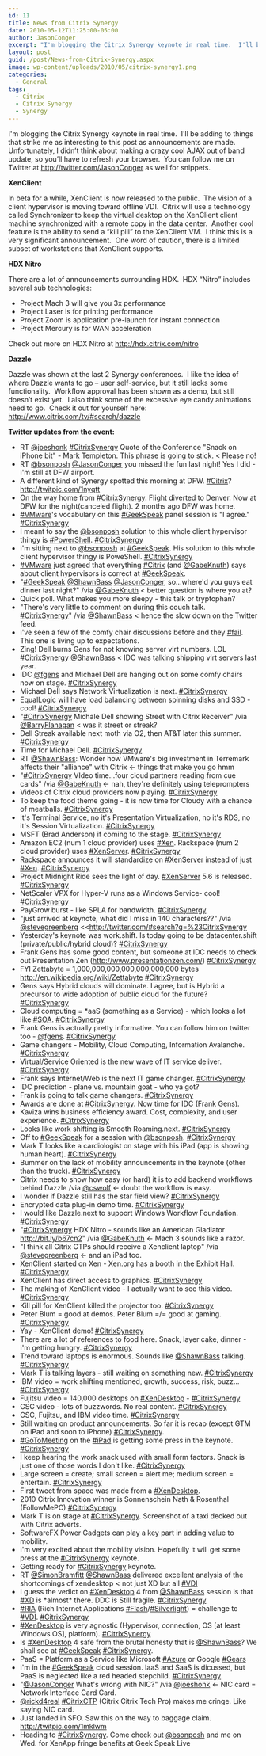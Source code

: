 ```yaml
---
id: 11
title: News from Citrix Synergy
date: 2010-05-12T11:25:00-05:00
author: JasonConger
excerpt: "I'm blogging the Citrix Synergy keynote in real time.  I'll be adding to things that strike me as interesting to this post as announcements are made."
layout: post
guid: /post/News-from-Citrix-Synergy.aspx
image: wp-content/uploads/2010/05/citrix-synergy1.png
categories:
  - General
tags:
  - Citrix
  - Citrix Synergy
  - Synergy
---
```

I'm blogging the Citrix Synergy keynote in real time.  I'll be adding to things that strike me as interesting to this post as announcements are made.  Unfortunately, I didn’t think about making a crazy cool AJAX out of band update, so you’ll have to refresh your browser.  You can follow me on Twitter at <a href="http://twitter.com/JasonConger">http://twitter.com/JasonConger</a> as well for snippets.

<strong>XenClient</strong>

In beta for a while, XenClient is now released to the public.  The vision of a client hypervisor is moving toward offline VDI.  Citrix will use a technology called Synchronizer to keep the virtual desktop on the XenClient client machine synchronized with a remote copy in the data center.  Another cool feature is the ability to send a “kill pill” to the XenClient VM.  I think this is a very significant announcement.  One word of caution, there is a limited subset of workstations that XenClient supports.

<strong>HDX Nitro</strong>

There are a lot of announcements surrounding HDX.  HDX “Nitro” includes several sub technologies:
<ul>
	<li>Project Mach 3 will give you 3x performance</li>
	<li>Project Laser is for printing performance</li>
	<li>Project Zoom is application pre-launch for instant connection</li>
	<li>Project Mercury is for WAN acceleration</li>
</ul>
Check out more on HDX Nitro at <a href="http://hdx.citrix.com/nitro">http://hdx.citrix.com/nitro</a>

<strong>Dazzle</strong>

Dazzle was shown at the last 2 Synergy conferences.  I like the idea of where Dazzle wants to go – user self-service, but it still lacks some functionality.  Workflow approval has been shown as a demo, but still doesn’t exist yet.  I also think some of the excessive eye candy animations need to go.  Check it out for yourself here: <a href="http://www.citrix.com/tv/#search/dazzle">http://www.citrix.com/tv/#search/dazzle</a>

<strong>Twitter updates from the event:</strong>
<ul class="twitter-inline">
	<li>RT <a href="http://twitter.com/joeshonk" rel="nofollow" target="_blank">@joeshonk</a> <a href="http://search.twitter.com/search?q=CitrixSynergy" rel="nofollow" target="_blank">#CitrixSynergy</a> Quote of the Conference "Snack on iPhone bit" - Mark Templeton. This phrase is going to stick. &lt; Please no!</li>
	<li>RT <a href="http://twitter.com/bsonposh" rel="nofollow" target="_blank">@bsonposh</a> <a href="http://twitter.com/jasonconger" rel="nofollow" target="_blank">@JasonConger</a> you missed the fun last night! Yes I did - I'm still at DFW airport.</li>
	<li>A different kind of Synergy spotted this morning at DFW. <a href="http://search.twitter.com/search?q=Citrix" rel="nofollow" target="_blank">#Citrix</a>? <a href="http://twitpic.com/1nyqtt" rel="nofollow" target="_blank">http://twitpic.com/1nyqtt</a></li>
	<li>On the way home from <a href="http://search.twitter.com/search?q=CitrixSynergy" rel="nofollow" target="_blank">#CitrixSynergy</a>. Flight diverted to Denver. Now at DFW for the night(canceled flight). 2 months ago DFW was home.</li>
	<li><a href="http://search.twitter.com/search?q=VMware" rel="nofollow" target="_blank">#VMware</a>'s vocabulary on this <a href="http://search.twitter.com/search?q=GeekSpeak" rel="nofollow" target="_blank">#GeekSpeak</a> panel session is "I agree." <a href="http://search.twitter.com/search?q=CitrixSynergy" rel="nofollow" target="_blank">#CitrixSynergy</a></li>
	<li>I meant to say the <a href="http://twitter.com/bsonposh" rel="nofollow" target="_blank">@bsonposh</a> solution to this whole client hypervisor thingy is <a href="http://search.twitter.com/search?q=PowerShell" rel="nofollow" target="_blank">#PowerShell</a>. <a href="http://search.twitter.com/search?q=CitrixSynergy" rel="nofollow" target="_blank">#CitrixSynergy</a></li>
	<li>I'm sitting next to <a href="http://twitter.com/bsonposh" rel="nofollow" target="_blank">@bsonposh</a> at <a href="http://search.twitter.com/search?q=GeekSpeak" rel="nofollow" target="_blank">#GeekSpeak</a>. His solution to this whole client hypervisor thingy is PoweShell. <a href="http://search.twitter.com/search?q=CitrixSynergy" rel="nofollow" target="_blank">#CitrixSynergy</a></li>
	<li><a href="http://search.twitter.com/search?q=VMware" rel="nofollow" target="_blank">#VMware</a> just agreed that everything <a href="http://search.twitter.com/search?q=Citrix" rel="nofollow" target="_blank">#Citrix</a> (and <a href="http://twitter.com/gabeknuth" rel="nofollow" target="_blank">@GabeKnuth</a>) says about client hypervisors is correct at <a href="http://search.twitter.com/search?q=GeekSpeak" rel="nofollow" target="_blank">#GeekSpeak</a>.</li>
	<li>"<a href="http://search.twitter.com/search?q=GeekSpeak" rel="nofollow" target="_blank">#GeekSpeak</a> <a href="http://twitter.com/shawnbass" rel="nofollow" target="_blank">@ShawnBass</a> <a href="http://twitter.com/jasonconger" rel="nofollow" target="_blank">@JasonConger</a>, so...where'd you guys eat dinner last night?" /via <a href="http://twitter.com/gabeknuth" rel="nofollow" target="_blank">@GabeKnuth</a> &lt; better question is where you at?</li>
	<li>Quick poll. What makes you more sleepy - this talk or tryptophan?</li>
	<li>"There's very little to comment on during this couch talk. <a href="http://search.twitter.com/search?q=CitrixSynergy" rel="nofollow" target="_blank">#CitrixSynergy</a>" /via <a href="http://twitter.com/shawnbass" rel="nofollow" target="_blank">@ShawnBass</a> &lt; hence the slow down on the Twitter feed.</li>
	<li>I've seen a few of the comfy chair discussions before and they <a href="http://search.twitter.com/search?q=fail" rel="nofollow" target="_blank">#fail</a>. This one is living up to expectations.</li>
	<li>Zing! Dell burns Gens for not knowing server virt numbers. LOL <a href="http://search.twitter.com/search?q=CitrixSynergy" rel="nofollow" target="_blank">#CitrixSynergy</a> <a href="http://twitter.com/shawnbass" rel="nofollow" target="_blank">@ShawnBass</a> &lt; IDC was talking shipping virt servers last year.</li>
	<li>IDC <a href="http://twitter.com/fgens" rel="nofollow" target="_blank">@fgens</a> and Michael Dell are hanging out on some comfy chairs now on stage. <a href="http://search.twitter.com/search?q=CitrixSynergy" rel="nofollow" target="_blank">#CitrixSynergy</a></li>
	<li>Michael Dell says Network Virtualization is next. <a href="http://search.twitter.com/search?q=CitrixSynergy" rel="nofollow" target="_blank">#CitrixSynergy</a></li>
	<li>EqualLogic will have load balancing between spinning disks and SSD - cool! <a href="http://search.twitter.com/search?q=CitrixSynergy" rel="nofollow" target="_blank">#CitrixSynergy</a></li>
	<li>"<a href="http://search.twitter.com/search?q=CitrixSynergy" rel="nofollow" target="_blank">#CitrixSynergy</a> Michale Dell showing Street with Citrix Receiver" /via <a href="http://twitter.com/barryflanagan" rel="nofollow" target="_blank">@BarryFlanagan</a> &lt; was it street or streak?</li>
	<li>Dell Streak available next moth via O2, then AT&amp;T later this summer. <a href="http://search.twitter.com/search?q=CitrixSynergy" rel="nofollow" target="_blank">#CitrixSynergy</a></li>
	<li>Time for Michael Dell. <a href="http://search.twitter.com/search?q=CitrixSynergy" rel="nofollow" target="_blank">#CitrixSynergy</a></li>
	<li>RT <a href="http://twitter.com/shawnbass" rel="nofollow" target="_blank">@ShawnBass</a>: Wonder how VMware's big investment in Terremark affects their "alliance" with Citrix &lt;- things that make you go hmm</li>
	<li>"<a href="http://search.twitter.com/search?q=CitrixSynergy" rel="nofollow" target="_blank">#CitrixSynergy</a> VIdeo time...four cloud partners reading from cue cards" /via <a href="http://twitter.com/gabeknuth" rel="nofollow" target="_blank">@GabeKnuth</a> &lt;- nah, they're definitely using teleprompters</li>
	<li>Videos of Citrix cloud providers now playing. <a href="http://search.twitter.com/search?q=CitrixSynergy" rel="nofollow" target="_blank">#CitrixSynergy</a></li>
	<li>To keep the food theme going - it is now time for Cloudy with a chance of meatballs. <a href="http://search.twitter.com/search?q=CitrixSynergy" rel="nofollow" target="_blank">#CitrixSynergy</a></li>
	<li>It's Terminal Service, no it's Presentation Virtualization, no it's RDS, no it's Session Virtualization. <a href="http://search.twitter.com/search?q=CitrixSynergy" rel="nofollow" target="_blank">#CitrixSynergy</a></li>
	<li>MSFT (Brad Anderson) if coming to the stage. <a href="http://search.twitter.com/search?q=CitrixSynergy" rel="nofollow" target="_blank">#CitrixSynergy</a></li>
	<li>Amazon EC2 (num 1 cloud provider) uses <a href="http://search.twitter.com/search?q=Xen" rel="nofollow" target="_blank">#Xen</a>. Rackspace (num 2 cloud provider) uses <a href="http://search.twitter.com/search?q=XenServer" rel="nofollow" target="_blank">#XenServer</a>. <a href="http://search.twitter.com/search?q=CitrixSynergy" rel="nofollow" target="_blank">#CitrixSynergy</a></li>
	<li>Rackspace announces it will standardize on <a href="http://search.twitter.com/search?q=XenServer" rel="nofollow" target="_blank">#XenServer</a> instead of just <a href="http://search.twitter.com/search?q=Xen" rel="nofollow" target="_blank">#Xen</a>. <a href="http://search.twitter.com/search?q=CitrixSynergy" rel="nofollow" target="_blank">#CitrixSynergy</a></li>
	<li>Project Midnight Ride sees the light of day. <a href="http://search.twitter.com/search?q=XenServer" rel="nofollow" target="_blank">#XenServer</a> 5.6 is released. <a href="http://search.twitter.com/search?q=CitrixSynergy" rel="nofollow" target="_blank">#CitrixSynergy</a></li>
	<li>NetScaler VPX for Hyper-V runs as a Windows Service- cool! <a href="http://search.twitter.com/search?q=CitrixSynergy" rel="nofollow" target="_blank">#CitrixSynergy</a></li>
	<li>PayGrow burst - like SPLA for bandwidth. <a href="http://search.twitter.com/search?q=CitrixSynergy" rel="nofollow" target="_blank">#CitrixSynergy</a></li>
	<li>"just arrived at keynote, what did I miss in 140 characters??" /via <a href="http://twitter.com/stevegreenberg" rel="nofollow" target="_blank">@stevegreenberg</a> &lt;&lt;<a href="http://search.twitter.com/search?q=CitrixSynergy" rel="nofollow" target="_blank">http://twitter.com/#search?q=%23CitrixSynergy</a></li>
	<li>Yesterday's keynote was work.shift. Is today going to be datacenter.shift (private/public/hybrid cloud)? <a href="http://search.twitter.com/search?q=CitrixSynergy" rel="nofollow" target="_blank">#CitrixSynergy</a></li>
	<li>Frank Gens has some good content, but someone at IDC needs to check out Presentation Zen (<a href="http://www.presentationzen.com/" rel="nofollow" target="_blank">http://www.presentationzen.com/</a>) <a href="http://search.twitter.com/search?q=CitrixSynergy" rel="nofollow" target="_blank">#CitrixSynergy</a></li>
	<li>FYI Zettabyte = 1,000,000,000,000,000,000,000 bytes <a href="http://en.wikipedia.org/wiki/Zettabyte" rel="nofollow" target="_blank">http://en.wikipedia.org/wiki/Zettabyte</a> <a href="http://search.twitter.com/search?q=CitrixSynergy" rel="nofollow" target="_blank">#CitrixSynergy</a></li>
	<li>Gens says Hybrid clouds will dominate. I agree, but is Hybrid a precursor to wide adoption of public cloud for the future? <a href="http://search.twitter.com/search?q=CitrixSynergy" rel="nofollow" target="_blank">#CitrixSynergy</a></li>
	<li>Cloud computing = *aaS (something as a Service) - which looks a lot like <a href="http://search.twitter.com/search?q=SOA" rel="nofollow" target="_blank">#SOA</a>. <a href="http://search.twitter.com/search?q=CitrixSynergy" rel="nofollow" target="_blank">#CitrixSynergy</a></li>
	<li>Frank Gens is actually pretty informative. You can follow him on twitter too - <a href="http://twitter.com/fgens" rel="nofollow" target="_blank">@fgens</a>. <a href="http://search.twitter.com/search?q=CitrixSynergy" rel="nofollow" target="_blank">#CitrixSynergy</a></li>
	<li>Game changers - Mobility, Cloud Computing, Information Avalanche. <a href="http://search.twitter.com/search?q=CitrixSynergy" rel="nofollow" target="_blank">#CitrixSynergy</a></li>
	<li>Virtual/Service Oriented is the new wave of IT service deliver. <a href="http://search.twitter.com/search?q=CitrixSynergy" rel="nofollow" target="_blank">#CitrixSynergy</a></li>
	<li>Frank says Internet/Web is the next IT game changer. <a href="http://search.twitter.com/search?q=CitrixSynergy" rel="nofollow" target="_blank">#CitrixSynergy</a></li>
	<li>IDC prediction - plane vs. mountain goat - who ya got?</li>
	<li>Frank is going to talk game changers. <a href="http://search.twitter.com/search?q=CitrixSynergy" rel="nofollow" target="_blank">#CitrixSynergy</a></li>
	<li>Awards are done at <a href="http://search.twitter.com/search?q=CitrixSynergy" rel="nofollow" target="_blank">#CitrixSynergy</a>. Now time for IDC (Frank Gens).</li>
	<li>Kaviza wins business efficiency award. Cost, complexity, and user experience. <a href="http://search.twitter.com/search?q=CitrixSynergy" rel="nofollow" target="_blank">#CitrixSynergy</a></li>
	<li>Looks like work shifting is Smooth Roaming.next. <a href="http://search.twitter.com/search?q=CitrixSynergy" rel="nofollow" target="_blank">#CitrixSynergy</a></li>
	<li>Off to <a href="http://search.twitter.com/search?q=GeekSpeak" rel="nofollow" target="_blank">#GeekSpeak</a> for a session with <a href="http://twitter.com/bsonposh" rel="nofollow" target="_blank">@bsonposh</a>. <a href="http://search.twitter.com/search?q=CitrixSynergy" rel="nofollow" target="_blank">#CitrixSynergy</a></li>
	<li>Mark T looks like a cardiologist on stage with his iPad (app is showing human heart). <a href="http://search.twitter.com/search?q=CitrixSynergy" rel="nofollow" target="_blank">#CitrixSynergy</a></li>
	<li>Bummer on the lack of mobility announcements in the keynote (other than the truck). <a href="http://search.twitter.com/search?q=CitrixSynergy" rel="nofollow" target="_blank">#CitrixSynergy</a></li>
	<li>Citrix needs to show how easy (or hard) it is to add backend workflows behind Dazzle /via <a href="http://twitter.com/cswolf" rel="nofollow" target="_blank">@cswolf</a> &lt;- doubt the workflow is easy.</li>
	<li>I wonder if Dazzle still has the star field view? <a href="http://search.twitter.com/search?q=CitrixSynergy" rel="nofollow" target="_blank">#CitrixSynergy</a></li>
	<li>Encrypted data plug-in demo time. <a href="http://search.twitter.com/search?q=CitrixSynergy" rel="nofollow" target="_blank">#CitrixSynergy</a></li>
	<li>I would like Dazzle.next to support Windows Workflow Foundation. <a href="http://search.twitter.com/search?q=CitrixSynergy" rel="nofollow" target="_blank">#CitrixSynergy</a></li>
	<li>"<a href="http://search.twitter.com/search?q=CitrixSynergy" rel="nofollow" target="_blank">#CitrixSynergy</a> HDX Nitro - sounds like an American Gladiator <a href="http://bit.ly/b67cn2" rel="nofollow" target="_blank">http://bit.ly/b67cn2</a>" /via <a href="http://twitter.com/gabeknuth" rel="nofollow" target="_blank">@GabeKnuth</a> &lt;- Mach 3 sounds like a razor.</li>
	<li>"I think all Citrix CTPs should receive a Xenclient laptop" /via <a href="http://twitter.com/stevegreenberg" rel="nofollow" target="_blank">@stevegreenberg</a> &lt;- and an iPad too.</li>
	<li>XenClient started on Xen - Xen.org has a booth in the Exhibit Hall. <a href="http://search.twitter.com/search?q=CitrixSynergy" rel="nofollow" target="_blank">#CitrixSynergy</a></li>
	<li>XenClient has direct access to graphics. <a href="http://search.twitter.com/search?q=CitrixSynergy" rel="nofollow" target="_blank">#CitrixSynergy</a></li>
	<li>The making of XenClient video - I actually want to see this video. <a href="http://search.twitter.com/search?q=CitrixSynergy" rel="nofollow" target="_blank">#CitrixSynergy</a></li>
	<li>Kill pill for XenClient killed the projector too. <a href="http://search.twitter.com/search?q=CitrixSynergy" rel="nofollow" target="_blank">#CitrixSynergy</a></li>
	<li>Peter Blum = good at demos. Peter Blum =/= good at gaming. <a href="http://search.twitter.com/search?q=CitrixSynergy" rel="nofollow" target="_blank">#CitrixSynergy</a></li>
	<li>Yay - XenClient demo! <a href="http://search.twitter.com/search?q=CitrixSynergy" rel="nofollow" target="_blank">#CitrixSynergy</a></li>
	<li>There are a lot of references to food here. Snack, layer cake, dinner - I'm getting hungry. <a href="http://search.twitter.com/search?q=CitrixSynergy" rel="nofollow" target="_blank">#CitrixSynergy</a></li>
	<li>Trend toward laptops is enormous. Sounds like <a href="http://twitter.com/shawnbass" rel="nofollow" target="_blank">@ShawnBass</a> talking. <a href="http://search.twitter.com/search?q=CitrixSynergy" rel="nofollow" target="_blank">#CitrixSynergy</a></li>
	<li>Mark T is talking layers - still waiting on something new. <a href="http://search.twitter.com/search?q=CitrixSynergy" rel="nofollow" target="_blank">#CitrixSynergy</a></li>
	<li>IBM video = work shifting mentioned, growth, success, risk, buzz... <a href="http://search.twitter.com/search?q=CitrixSynergy" rel="nofollow" target="_blank">#CitrixSynergy</a></li>
	<li>Fujitsu video = 140,000 desktops on <a href="http://search.twitter.com/search?q=XenDesktop" rel="nofollow" target="_blank">#XenDesktop</a> - <a href="http://search.twitter.com/search?q=CitrixSynergy" rel="nofollow" target="_blank">#CitrixSynergy</a></li>
	<li>CSC video - lots of buzzwords. No real content. <a href="http://search.twitter.com/search?q=CitrixSynergy" rel="nofollow" target="_blank">#CitrixSynergy</a></li>
	<li>CSC, Fujitsu, and IBM video time. <a href="http://search.twitter.com/search?q=CitrixSynergy" rel="nofollow" target="_blank">#CitrixSynergy</a></li>
	<li>Still waiting on product announcements. So far it is recap (except GTM on iPad and soon to iPhone) <a href="http://search.twitter.com/search?q=CitrixSynergy" rel="nofollow" target="_blank">#CitrixSynergy</a>.</li>
	<li><a href="http://search.twitter.com/search?q=GoToMeeting" rel="nofollow" target="_blank">#GoToMeeting</a> on the <a href="http://search.twitter.com/search?q=iPad" rel="nofollow" target="_blank">#iPad</a> is getting some press in the keynote. <a href="http://search.twitter.com/search?q=CitrixSynergy" rel="nofollow" target="_blank">#CitrixSynergy</a></li>
	<li>I keep hearing the work snack used with small form factors. Snack is just one of those words I don't like. <a href="http://search.twitter.com/search?q=CitrixSynergy" rel="nofollow" target="_blank">#CitrixSynergy</a></li>
	<li>Large screen = create; small screen = alert me; medium screen = entertain. <a href="http://search.twitter.com/search?q=CitrixSynergy" rel="nofollow" target="_blank">#CitrixSynergy</a></li>
	<li>First tweet from space was made from a <a href="http://search.twitter.com/search?q=XenDesktop" rel="nofollow" target="_blank">#XenDesktop</a>.</li>
	<li>2010 Citrix Innovation winner is Sonnenschein Nath &amp; Rosenthal (FollowMePC) <a href="http://search.twitter.com/search?q=CitrixSynergy" rel="nofollow" target="_blank">#CitrixSynergy</a></li>
	<li>Mark T is on stage at <a href="http://search.twitter.com/search?q=CitrixSynergy" rel="nofollow" target="_blank">#CitrixSynergy</a>. Screenshot of a taxi decked out with Citrix adverts.</li>
	<li>SoftwareFX Power Gadgets can play a key part in adding value to mobility.</li>
	<li>I'm very excited about the mobility vision. Hopefully it will get some press at the <a href="http://search.twitter.com/search?q=CitrixSynergy" rel="nofollow" target="_blank">#CitrixSynergy</a> keynote.</li>
	<li>Getting ready for <a href="http://search.twitter.com/search?q=CitrixSynergy" rel="nofollow" target="_blank">#CitrixSynergy</a> keynote.</li>
	<li>RT <a href="http://twitter.com/simonbramfitt" rel="nofollow" target="_blank">@SimonBramfitt</a> <a href="http://twitter.com/shawnbass" rel="nofollow" target="_blank">@ShawnBass</a> delivered excellent analysis of the shortcomings of xendesktop &lt; not just XD but all <a href="http://search.twitter.com/search?q=VDI" rel="nofollow" target="_blank">#VDI</a></li>
	<li>I guess the vedict on <a href="http://search.twitter.com/search?q=XenDesktop" rel="nofollow" target="_blank">#XenDesktop</a> 4 from <a href="http://twitter.com/shawnbass" rel="nofollow" target="_blank">@ShawnBass</a> session is that <a href="http://search.twitter.com/search?q=XD" rel="nofollow" target="_blank">#XD</a> is *almost* there. DDC is Still fragile. <a href="http://search.twitter.com/search?q=CitrixSynergy" rel="nofollow" target="_blank">#CitrixSynergy</a></li>
	<li><a href="http://search.twitter.com/search?q=RIA" rel="nofollow" target="_blank">#RIA</a> (Rich Internet Applications <a href="http://search.twitter.com/search?q=Flash" rel="nofollow" target="_blank">#Flash</a>/<a href="http://search.twitter.com/search?q=Silverlight" rel="nofollow" target="_blank">#Silverlight</a>) = challenge to <a href="http://search.twitter.com/search?q=VDI" rel="nofollow" target="_blank">#VDI</a>. <a href="http://search.twitter.com/search?q=CitrixSynergy" rel="nofollow" target="_blank">#CitrixSynergy</a></li>
	<li><a href="http://search.twitter.com/search?q=XenDesktop" rel="nofollow" target="_blank">#XenDesktop</a> is very agnostic (Hypervisor, connection, OS [at least Windows OS], platform). <a href="http://search.twitter.com/search?q=CitrixSynergy" rel="nofollow" target="_blank">#CitrixSynergy</a></li>
	<li>Is <a href="http://search.twitter.com/search?q=XenDesktop" rel="nofollow" target="_blank">#XenDesktop</a> 4 safe from the brutal honesty that is <a href="http://twitter.com/shawnbass" rel="nofollow" target="_blank">@ShawnBass</a>? We shall see at <a href="http://search.twitter.com/search?q=GeekSpeak" rel="nofollow" target="_blank">#GeekSpeak</a> <a href="http://search.twitter.com/search?q=CitrixSynergy" rel="nofollow" target="_blank">#CitrixSynergy</a>.</li>
	<li>PaaS = Platform as a Service like Microsoft <a href="http://search.twitter.com/search?q=Azure" rel="nofollow" target="_blank">#Azure</a> or Google <a href="http://search.twitter.com/search?q=Gears" rel="nofollow" target="_blank">#Gears</a></li>
	<li>I'm in the <a href="http://search.twitter.com/search?q=GeekSpeak" rel="nofollow" target="_blank">#GeekSpeak</a> cloud session. IaaS and SaaS is dicussed, but PaaS is neglected like a red headed stepchild. <a href="http://search.twitter.com/search?q=CitrixSynergy" rel="nofollow" target="_blank">#CitrixSynergy</a></li>
	<li>"<a href="http://twitter.com/jasonconger" rel="nofollow" target="_blank">@JasonConger</a> What's wrong with NIC?" /via <a href="http://twitter.com/joeshonk" rel="nofollow" target="_blank">@joeshonk</a> &lt;- NIC card = Network Interface Card Card.</li>
	<li><a href="http://twitter.com/rickd4real" rel="nofollow" target="_blank">@rickd4real</a> <a href="http://search.twitter.com/search?q=CitrixCTP" rel="nofollow" target="_blank">#CitrixCTP</a> (Citrix Citrix Tech Pro) makes me cringe. Like saying NIC card.</li>
	<li>Just landed in SFO. Saw this on the way to baggage claim. <a href="http://twitpic.com/1mklwm" rel="nofollow" target="_blank">http://twitpic.com/1mklwm</a></li>
	<li>Heading to <a href="http://search.twitter.com/search?q=CitrixSynergy" rel="nofollow" target="_blank">#CitrixSynergy</a>. Come check out <a href="http://twitter.com/bsonposh" rel="nofollow" target="_blank">@bsonposh</a> and me on Wed. for XenApp fringe benefits at Geek Speak Live</li>
</ul>